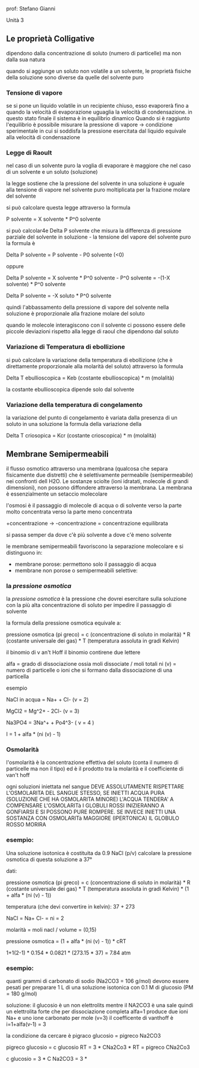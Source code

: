 prof: Stefano Gianni

Unità 3

## Le proprietà Colligative

dipendono dalla concentrazione di soluto (numero di particelle) ma non dalla sua natura


quando si aggiunge un soluto non volatile a un solvente, le proprietà fisiche della soluzione sono diverse da quelle del solvente puro

### Tensione di vapore

se si pone un liquido volatile in un recipiente chiuso, esso evaporerà fino a quando la velocità di evaporazione uguaglia la velocità di condensazione. in questo stato finale il sistema è in equilibrio dinamico
Quando si è raggiunto l'equilibrio è possibile misurare la pressione di vapore -> condizione sperimentale in cui si soddisfa la pressione esercitata dal liquido equivale alla velocità di condensazione


### Legge di Raoult

nel caso di un solvente puro la voglia di evaporare è maggiore che nel caso di un solvente e un soluto (soluzione) 

la legge sostiene che la pressione del solvente in una soluzione è uguale alla tensione di vapore nel solvente puro moltiplicata per la frazione molare del solvente

si può calcolare questa legge attraverso la formula

P solvente = X solvente * P^0 solvente

si può calcolar4e Delta P solvente che misura la differenza di pressione parziale del solvente in soluzione - la tensione del vapore del solvente puro la formula è

Delta P solvente = P solvente - P0 solvente (<0)

oppure

Delta P solvente = X solvente * P^0 solvente  - P^0 solvente = -(1-X solvente) * P^0 solvente

Delta P solvente = -X soluto * P^0 solvente

quindi l'abbassamento della pressione di vapore del solvente nella soluzione è proporzionale alla frazione molare del soluto

quando le molecole interagiscono con il solvente ci possono essere delle piccole deviazioni rispetto alla legge di raoul che dipendono dal soluto

### Variazione di Temperatura di ebollizione

si può calcolare la variazione della temperatura di ebollizione (che è direttamente proporzionale alla molarità del soluto) attraverso la formula

Delta T ebullioscopica = Keb (costante ebullioscopica) * m (molalità)

la costante ebullioscopica dipende solo dal solvente

### Variazione della temperatura di congelamento

la variazione del punto di congelamento è variata dalla presenza di un soluto in una soluzione la formula della variazione della 

Delta T criosopica = Kcr (costante crioscopica) * m (molalità)


## Membrane Semipermeabili

il flusso osmotico attraverso una membrana (qualcosa che separa fisicamente due distretti) che è selettivamente permeabile (semipermeabile) nei confronti dell H2O. Le sostanze sciolte (ioni idratati, molecole di grandi dimensioni), non possono diffondere attraverso la membrana.
La membrana è essenzialmente un setaccio molecolare

l'osmosi è il passaggio di molecole di acqua o di solvente verso la parte molto concentrata verso la parte meno concentrata

+concentrazione -> -concentrazione = concentrazione equilibrata

si passa semper da dove c'è più solvente a dove c'è meno solvente

le membrane semipermeabili favoriscono la separazione molecolare e si distinguono in:

- membrane porose: permettono solo il passaggio di acqua
- membrane non porose o semipermeabili selettive: 

### la *pressione osmotica*  

 la *pressione osmotica*  è la pressione che dovrei esercitare sulla soluzione con la più alta concentrazione di soluto per impedire il passaggio di solvente

la formula della pressione osmotica equivale a:

pressione osmotica (pi greco) = c (concentrazione di soluto in molarità) * R (costante universale dei gas) * T (temperatura assoluta in gradi Kelvin)

il binomio di v an't Hoff
il binomio contirene due lettere

alfa = grado di dissociazione ossia moli dissociate / moli totali
ni (v) = numero di particelle o ioni che si formano dalla dissociazione di una particella

esempio

NaCl in acqua = Na+ + Cl- (v = 2)

MgCl2 = Mg^2+ - 2Cl- (v = 3)

Na3PO4 = 3Na^+  + Po4^3- ( v = 4 )

I = 1 + alfa * (ni (v) - 1)



### Osmolarità

l'osmolarità è la concentrazione effettiva del soluto (conta il numero di particelle ma non il tipo) ed è il prodotto tra la molarità e il coefficiente di van't hoff

ogni soluzioni iniettata nel sangue DEVE ASSOLUTAMENTE RISPETTARE L'OSMOLARITA DEL SANGUE STESSO, SE INIETTI ACQUA PURA (SOLUZIONE CHE HA OSMOLARITA MINORE) L'ACQUA TENDERA' A COMPENSARE L'OSMOLARITà I GLOBULI ROSSI INIZIERANNO A GONFIARSI E SI POSSONO PURE ROMPERE. SE INVECE INIETTI UNA SOSTANZA CON OSMOLARITà MAGGIORE (IPERTONICA) IL GLOBULO ROSSO MORIRA


### esempio:

Una soluzione isotonica è costituita da 0.9 NaCl (p/v) calcolare la pressione osmotica di questa soluzione a 37°

dati:

pressione osmotica (pi greco) = c (concentrazione di soluto in molarità) * R (costante universale dei gas) * T (temperatura assoluta in gradi Kelvin) *  (1 + alfa * (ni (v) - 1))

temperatura (che devi convertire in kelvin):  37 + 273 

NaCl = Na+ Cl- = ni = 2


molarità = moli nacl / volume = (0,15)

pressione osmotica = (1 + alfa * (ni (v) - 1)) * cRT

1+1(2-1) * 0.154 * 0.0821 * (273.15 * 37) = 7.84 atm


### esempio:

quanti grammi di carbonato di sodio (Na2CO3 = 106 g/mol) devono essere pesati per preparare 1 L di una soluzione isotonica con 0.1 M di glucosio (PM = 180 g/mol)

soluzione: il glucosio è un non elettrolits mentre il NA2CO3 è una sale quindi un elettrolita forte che per dissociazione completa alfa=1 produce due ioni Na+ e uno ione carbonato per mole (v=3) il coefficente di vanthoff è i=1+alfa(v-1) = 3

la condizione da cercare è pigraco glucosio = pigreco Na2CO3

pigreco glucosio = c glucosio RT = 3 * CNa2Co3 * RT = pigreco CNa2Co3

c glucosio = 3 * C Na2CO3 = 3 * 